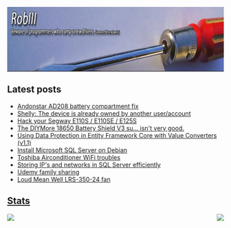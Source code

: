 <p align="center">
  <a href="https://robiii.me" target="_blank">
    <!--START_SECTION:update_image-->
<img src=https://raw.githubusercontent.com/RobThree/RobThree/main/.github/images/RKNbv0JF3y802vBaQu8pQBiu.jpg height=150px width=864px align=center alt=Header />
<!--END_SECTION:update_image-->
  </a>
</p>
<h2>Latest posts</h2>
<ul>
<!-- BLOG-POST-LIST:START --><li><a href="https://blog.robiii.nl/2022/12/andonstar-ad208-battery-compartment-fix.html" target="_blank" title="UTC: Wed Dec 21 2022 1:16 AM">Andonstar AD208 battery compartment fix</li><li><a href="https://blog.robiii.nl/2022/10/shelly-device-is-already-owned-by.html" target="_blank" title="UTC: Sun Oct 02 2022 9:27 PM">Shelly: The device is already owned by another user/account</li><li><a href="https://blog.robiii.nl/2022/01/hack-your-segway-e110s-e110se-125s.html" target="_blank" title="UTC: Thu Jan 13 2022 6:31 PM">Hack your Segway E110S / E110SE / E125S</li><li><a href="https://blog.robiii.nl/2021/12/the-diymore-18650-battery-shield-v3-su.html" target="_blank" title="UTC: Sun Dec 12 2021 1:26 PM">The DIYMore 18650 Battery Shield V3 su... isn&#39;t very good.</li><li><a href="https://blog.robiii.nl/2021/11/using-data-protection-in-entity.html" target="_blank" title="UTC: Fri Nov 12 2021 12:37 PM">Using Data Protection in Entity Framework Core with Value Converters &lpar;v1.1&rpar;</li><li><a href="https://blog.robiii.nl/2021/09/install-microsoft-sql-server-on-debian.html" target="_blank" title="UTC: Fri Sep 24 2021 9:39 AM">Install Microsoft SQL Server on Debian</li><li><a href="https://blog.robiii.nl/2021/07/toshiba-airconditioner-wifi-troubles.html" target="_blank" title="UTC: Fri Jul 30 2021 6:53 PM">Toshiba Airconditioner WiFi troubles</li><li><a href="https://blog.robiii.nl/2021/07/storing-ips-and-networks-in-sql-server.html" target="_blank" title="UTC: Tue Jul 06 2021 2:15 PM">Storing IP&#39;s and networks in SQL Server efficiently</li><li><a href="https://blog.robiii.nl/2021/05/udemy-family-sharing.html" target="_blank" title="UTC: Mon May 24 2021 3:28 PM">Udemy family sharing</li><li><a href="https://blog.robiii.nl/2020/11/loud-mean-well-lrs-350-24-fan.html" target="_blank" title="UTC: Tue Nov 17 2020 10:38 AM">Loud Mean Well LRS-350-24 fan</li><!-- BLOG-POST-LIST:END -->
</ul>
<h2>Stats</h2>
<p align="center">
  <img src="https://github-readme-stats.vercel.app/api?username=robthree&theme=radical&show_icons=true&include_all_commits=true&count_private=true&line_height=28" align="left">
  <img src="https://github-readme-stats.vercel.app/api/top-langs/?username=robthree&layout=compact&theme=radical&card_width=250&langs_count=10" align="right">
</p>
